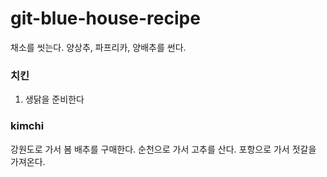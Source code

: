 # git-blue-house-recipe

채소를 씻는다.
양상추, 파프리카, 양배추를 썬다.


### 치킨
1. 생닭을 준비한다

### kimchi
강원도로 가서 봄 배추를 구매한다.
순천으로 가서 고추를 산다.
포항으로 가서 젓갈을 가져온다.